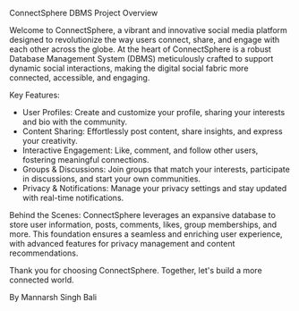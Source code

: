 ConnectSphere DBMS Project Overview

Welcome to ConnectSphere, a vibrant and innovative social media platform designed to revolutionize the way users connect, share, and engage with each other across the globe. At the heart of ConnectSphere is a robust Database Management System (DBMS) meticulously crafted to support dynamic social interactions, making the digital social fabric more connected, accessible, and engaging.

Key Features:
- User Profiles: Create and customize your profile, sharing your interests and bio with the community.
- Content Sharing: Effortlessly post content, share insights, and express your creativity.
- Interactive Engagement: Like, comment, and follow other users, fostering meaningful connections.
- Groups & Discussions: Join groups that match your interests, participate in discussions, and start your own communities.
- Privacy & Notifications: Manage your privacy settings and stay updated with real-time notifications.

Behind the Scenes:
ConnectSphere leverages an expansive database to store user information, posts, comments, likes, group memberships, and more. This foundation ensures a seamless and enriching user experience, with advanced features for privacy management and content recommendations.

Thank you for choosing ConnectSphere. Together, let's build a more connected world.

By Mannarsh Singh Bali 
